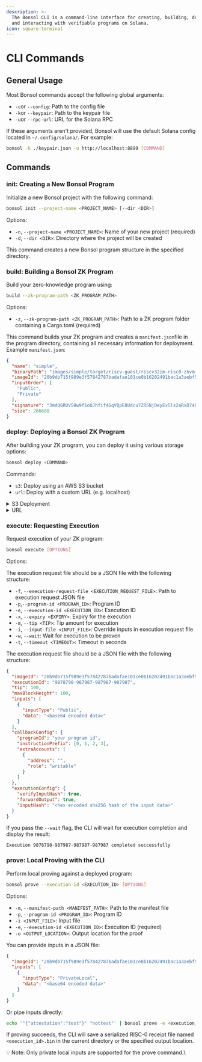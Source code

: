 ```yaml
---
description: >-
  The Bonsol CLI is a command-line interface for creating, building, deploying,
  and interacting with verifiable programs on Solana.
icon: square-terminal
---
```


# CLI Commands

## General Usage

Most Bonsol commands accept the following global arguments:

* `-c`or `--config`: Path to the config file
* `-k`or `--keypair`: Path to the keypair file
* `-u`or `--rpc-url`: URL for the Solana RPC

If these arguments aren't provided, Bonsol will use the default Solana config located in `~/.config/solana/`. For example:

```bash
bonsol -k ./keypair.json -u http://localhost:8899 [COMMAND]
```

## Commands

### init: Creating a New Bonsol Program

Initialize a new Bonsol project with the following command:

```bash
bonsol init --project-name <PROJECT_NAME> [--dir <DIR>]
```

Options:

* `-n`, `--project-name <PROJECT_NAME>`: Name of your new project (required)
* `-d`, `--dir <DIR>`: Directory where the project will be created

This command creates a new Bonsol program structure in the specified directory.

### build: Building a Bonsol ZK Program

Build your zero-knowledge program using:

```bash
build --zk-program-path <ZK_PROGRAM_PATH>
```

Options:

* `-z`, `--zk-program-path <ZK_PROGRAM_PATH>`: Path to a ZK program folder containing a Cargo.toml (required)

This command builds your ZK program and creates a `manifest.json`file in the program directory, containing all necessary information for deployment. Example `manifest.json`:

```json
{
  "name": "simple",
  "binaryPath": "images/simple/target/riscv-guest/riscv32im-risc0-zkvm-elf/docker/simple/simple",
  "imageId": "20b9db715f989e3f57842787badafae101ce0b16202491bac1a3aebf573da0ba",
  "inputOrder": [
    "Public",
    "Private"
  ],
  "signature": "3mdQ6RUV5Bw9f1oUJhfif4GqVQpE8Udcu7ZR5NjDeyEx5ls2aRxD74DC5v1d251q6c9Q4m523a5a1h0nOO5f+s",
  "size": 266608
}
```

### deploy: Deploying a Bonsol ZK Program

After building your ZK program, you can deploy it using various storage options:

```bash
bonsol deploy <COMMAND>
```

Commands:

* `s3`: Deploy using an AWS S3 bucket
* `url`: Deploy with a custom URL (e.g. localhost)

<details>

<summary>S3 Deployment</summary>

First, create an S3 bucket (skip this if you already have one):

```bash
aws s3api create-bucket \
    --bucket <BUCKET_NAME> \
    --region <REGION> \
    --create-bucket-configuration LocationConstraint=<REGION>
```

Then deploy your ZK program to your S3 bucket:

```bash
bonsol deploy s3 \
    --bucket <BUCKET_NAME> \
    --access-key <ACCESS_KEY> \
    --secret-key <SECRET_KEY> \
    --region <REGION> \
    --manifest-path <PATH_TO_MANIFEST> \
    --storage-account s3://<BUCKET_NAME>
```

</details>

<details>

<summary>URL</summary>

The `bonsol deploy url` command allows you to deploy your program by either uploading your binary to a URL endpoint or using an existing binary at a URL.

### Usage

```warp-runnable-command
bonsol deploy url --url <URL> --manifest-path <MANIFEST_PATH> [OPTIONS]
```

### Required Arguments

* `--url <URL>`
* The base URL endpoint for your binary
* Example: `http://localhost:8080`
* The actual binary will be stored at `<URL>/<program-name>-<image-id>`
* `--manifest-path <MANIFEST_PATH>`
* Path to your program's manifest file (manifest.json)
* Example: `images/simple/manifest.json`&#x20;

### Optional Arguments

* `--no-post`
* By default, the command uploads your binary to the URL
* With this flag, it instead verifies that the correct binary already exists at the URL
* Useful when your binary is already hosted and you just want to deploy it to Solana
* `--auto-confirm` or `-y`
* Skip the confirmation prompt for Solana deployment
* Use with caution as deployments cost real money

### Examples

1. Upload and deploy a new binary:

```warp-runnable-command
bonsol deploy url \
    --url http://localhost:8080 \
    --manifest-path images/simple/manifest.json
```

2. Deploy using an existing binary (verifies the binary first):

```warp-runnable-command
bonsol deploy url \
    --url http://localhost:8080 \
    --manifest-path images/simple/manifest.json \
    --no-post
```

### How It Works

1. The command constructs the full URL by appending your program name and image ID:

```warp-runnable-command
   <base-url>/<program-name>-<image-id>
```

For example: `http://localhost:8080/simple2-ec93e0a9592a2f00c177a7fce6ff191019740ff83f589e334153126c02f5772e`

2. Without `--no-post` (default):

* POSTs your binary to this URL
* Proceeds with Solana deployment after successful upload

3. With `--no-post`:

* Attempts to GET the binary from this URL
* Verifies it matches your local binary
* Only proceeds with Solana deployment if verification succeeds

### Common Errors

1. "Binary does not match":

```warp-runnable-command
   Error: The binary uploaded does not match the local binary at path '...'
   
```

* This occurs when using `--no-post` and either:
  * No binary exists at the URL
  * The binary at the URL is different from your local binary

2. "Failed to connect":

* Check that your URL endpoint is accessible
* Ensure you have the correct permissions

### Notes

* The command always requires a local binary for verification, even when using `--no-post`
* Deployments to Solana are immutable and cost real money
* The URL endpoint must support both POST and GET operations

</details>

### execute: Requesting Execution

Request execution of your ZK program:

```bash
bonsol execute [OPTIONS]
```

Options:

The execution request file should be a JSON file with the following structure:

* `-f`, `--execution-request-file <EXECUTION_REQUEST_FILE>`: Path to execution request JSON file
* `-p`,`--program-id <PROGRAM_ID>`: Program ID
* `-e`, `--execution-id <EXECUTION_ID>`: Execution ID
* `-x`, `--expiry <EXPIRY>`: Expiry for the execution
* `-m`, `--tip <TIP>`: Tip amount for execution
* `-i`, `--input-file <INPUT_FILE>`: Override inputs in execution request file
* `-w`, `--wait`: Wait for execution to be proven
* `-t`, `--timeout <TIMEOUT>`: Timeout in seconds

The execution request file should be a JSON file with the following structure:

```json
{
  "imageId": "20b9db715f989e3f57842787badafae101ce0b16202491bac1a3aebf573da0ba",
  "executionId": "9878798-987987-987987-987987",
  "tip": 100,
  "maxBlockHeight": 100,
  "inputs": [
    {
      "inputType": "Public",
      "data": "<base64 encoded data>"
    }
  ],
  "callbackConfig": {
    "programId": "your program id",
    "instructionPrefix": [0, 1, 2, 3],
    "extraAccounts": [
      {
        "address": "",
        "role": "writable"
      }
    ]
  },
  "executionConfig": {
    "verifyInputHash": true,
    "forwardOutput": true,
    "inputHash": "<hex encoded sha256 hash of the input data>"
  }
}
```

If you pass the `--wait` flag, the CLI will wait for execution completion and display the result:

```
Execution 9878798-987987-987987-987987 completed successfully
```

### prove: Local Proving with the CLI

Perform local proving against a deployed program:

```bash
bonsol prove --execution-id <EXECUTION_ID> [OPTIONS]
```

Options:

* `-m`, `--manifest-path <MANIFEST_PATH>`: Path to the manifest file
* `-p`, `--program-id <PROGRAM_ID>`: Program ID
* `-i <INPUT_FILE>`: Input file
* `-e`, `--execution-id <EXECUTION_ID>`: Execution ID (required)
* `-o <OUTPUT_LOCATION>`: Output location for the proof

You can provide inputs in a JSON file:

```json
{
  "imageId": "20b9db715f989e3f57842787badafae101ce0b16202491bac1a3aebf573da0ba",
  "inputs": [
    {
      "inputType": "PrivateLocal",
      "data": "<base64 encoded data>"
    }
  ]
}
```

Or pipe inputs directly:

```bash
echo '"{"attestation":"test"}" "nottest"' | bonsol prove -e <execution_id> -m images/simple/manifest.json
```

If proving succeeds, the CLI will save a serialized RISC-0 receipt file named `<execution_id>.bin` in the current directory or the specified output location.

:bulb: Note: Only private local inputs are supported for the prove command.\\
